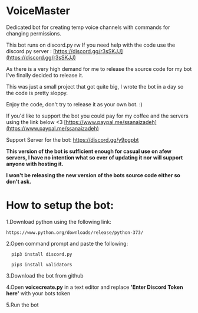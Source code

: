 # VoiceMaster

Dedicated bot for creating temp voice channels with commands for changing permissions.

This bot runs on discord.py rw If you need help with the code use the discord.py server :  [https://discord.gg/r3sSKJJ](https://discord.gg/r3sSKJJ)

As there is a very high demand for me to release the source code for my bot I've finally decided to release it.

This was just a small project that got quite big, I wrote the bot in a day so the code is pretty sloppy.

Enjoy the code, don't try to release it as your own bot. :)

If you'd like to support the bot you could pay for my coffee and the servers using the link below <3  [https://www.paypal.me/ssanaizadeh](https://www.paypal.me/ssanaizadeh)

Support Server for the bot: https://discord.gg/y9pgpbt

**This version of the bot is sufficient enough for casual use on afew servers, I have no intention what so ever of updating it nor will support anyone with hosting it.**

**I won't be releasing the new version of the bots source code either so don't ask.**

# How to setup the bot:

1.Download python using the following link:

	https://www.python.org/downloads/release/python-373/

2.Open command prompt and paste the following:

	  pip3 install discord.py
  
	  pip3 install validators
  
3.Download the bot from github

4.Open **voicecreate.py** in a text editor and replace **'Enter Discord Token here'** with your bots token

5.Run the bot

